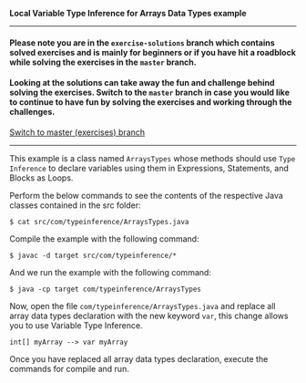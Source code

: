 **Local Variable Type Inference for Arrays Data Types example**

___

####   Please note you are in the `exercise-solutions` branch which contains solved exercises and is mainly for beginners or if you have hit a roadblock while solving the exercises in the `master` branch. 

####   Looking at the solutions can take away the fun and challenge behind solving the exercises. Switch to the `master` branch in case you would like to continue to have fun by solving the exercises and working through the challenges.

[Switch to master (exercises) branch](https://github.com/neomatrix369/java-10-and-beyond/blob/master/java10/README.md)
___

This example is a class named `ArraysTypes` whose methods should use 
`Type Inference` to declare variables using them in Expressions, Statements, and Blocks as Loops.

Perform the below commands to see the contents of the respective Java classes contained in the src folder:

    $ cat src/com/typeinference/ArraysTypes.java

Compile the example with the following command:

    $ javac -d target src/com/typeinference/*

And we run the example with the following command:

    $ java -cp target com/typeinference/ArraysTypes
    
Now, open the file `com/typeinference/ArraysTypes.java` and replace all array data types declaration with
the new keyword `var`, this change allows you to use Variable Type Inference.

    int[] myArray --> var myArray

Once you have replaced all array data types declaration, execute the commands for compile and run. 
